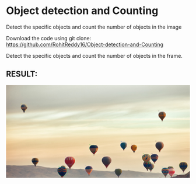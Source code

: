 # Object detection and Counting

 Detect the specific objects and count the number of objects in the image

Download the code using git clone: https://github.com/RohitReddy16/Object-detection-and-Counting

Detect the specific objects and count the number of objects in the frame. 

## RESULT: 
 ![alt text](Circles.jpg)
